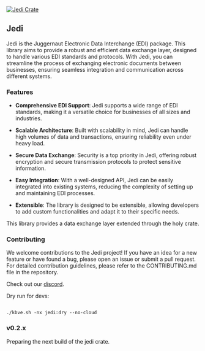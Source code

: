 
[![Jedi Crate](https://kbve.com/assets/img/crates/jedicrate.png)](https://kbve.com/application/rust/#jedi)

## Jedi

Jedi is the Juggernaut Electronic Data Interchange (EDI) package.
This library aims to provide a robust and efficient data exchange layer, designed to handle various EDI standards and protocols.
With Jedi, you can streamline the process of exchanging electronic documents between businesses, ensuring seamless integration and communication across different systems.


### Features

* **Comprehensive EDI Support**: Jedi supports a wide range of EDI standards, making it a versatile choice for businesses of all sizes and industries.

* **Scalable Architecture**: Built with scalability in mind, Jedi can handle high volumes of data and transactions, ensuring reliability even under heavy load.

* **Secure Data Exchange**: Security is a top priority in Jedi, offering robust encryption and secure transmission protocols to protect sensitive information.

* **Easy Integration**: With a well-designed API, Jedi can be easily integrated into existing systems, reducing the complexity of setting up and maintaining EDI processes.

* **Extensible**: The library is designed to be extensible, allowing developers to add custom functionalities and adapt it to their specific needs.


This library provides a data exchange layer extended through the holy crate.


### Contributing

We welcome contributions to the Jedi project! If you have an idea for a new feature or have found a bug, please open an issue or submit a pull request.
For detailed contribution guidelines, please refer to the CONTRIBUTING.md file in the repository. 

Check out our [discord](https://kbve.com/discord/).

Dry run for devs:

```shell

./kbve.sh -nx jedi:dry --no-cloud

```

### v0.2.x

Preparing the next build of the jedi crate.